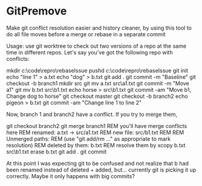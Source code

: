 # GitPremove
Make git conflict resolution easier and history cleaner, by using this tool to do all file moves before a merge or rebase in a separate commit

Usage: use git worktree to check out two versions of a repo at the same time in different repos. Let's say you've got the following repo with conflicts:

mkdir c:\code\repro\rebaseIssue
pushd c:\code\repro\rebaseIssue
git init
echo "line 1" > a.txt
echo "dog" > b.txt
git add .
git commit -m "Baseline"
git checkout -b branch1
mkdir src
git mv a.txt src\a1.txt
git commit -m "Move a1"
git mv b.txt src\b1.txt
echo horse > src\b1.txt
git commit -am "Move b1, Change dog to horse"
git checkout master
git checkout -b branch2
echo pigeon > b.txt
git commit -am "Change line 1 to line 2"

Now, branch 1 and branch2 have a conflict. If you try to merge them, 

git checkout branch2
git merge branch1
REM you'll have merge conflicts here
REM renamed:    a.txt -> src/a1.txt
REM new file:   src/b1.txt
REM 
REM Unmerged paths:
REM (use "git add/rm <file>..." as appropriate to mark resolution)
REM     deleted by them: b.txt
REM resolve them by
xcopy b.txt src\b1.txt
erase b.txt
git add .
git commit

At this point I was expecting git to be confused and not realize that b had been renamed instead of deleted + added, but... currently git is picking it up
correctly. Maybe it only happens with big commits?